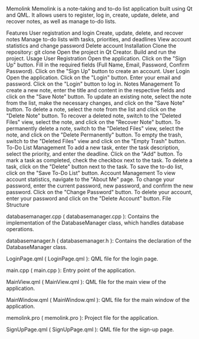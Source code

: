 Memolink
Memolink is a note-taking and to-do list application built using Qt and QML. It allows users to register, log in, create, update, delete, and recover notes, as well as manage to-do lists.

Features
User registration and login
Create, update, delete, and recover notes
Manage to-do lists with tasks, priorities, and deadlines
View account statistics and change password
Delete account
Installation
Clone the repository:
git clone <repository-url>
Open the project in Qt Creator.
Build and run the project.
Usage
User Registration
Open the application.
Click on the "Sign Up" button.
Fill in the required fields (Full Name, Email, Password, Confirm Password).
Click on the "Sign Up" button to create an account.
User Login
Open the application.
Click on the "Login" button.
Enter your email and password.
Click on the "Login" button to log in.
Notes Management
To create a new note, enter the title and content in the respective fields and click on the "Save Note" button.
To update an existing note, select the note from the list, make the necessary changes, and click on the "Save Note" button.
To delete a note, select the note from the list and click on the "Delete Note" button.
To recover a deleted note, switch to the "Deleted Files" view, select the note, and click on the "Recover Note" button.
To permanently delete a note, switch to the "Deleted Files" view, select the note, and click on the "Delete Permanently" button.
To empty the trash, switch to the "Deleted Files" view and click on the "Empty Trash" button.
To-Do List Management
To add a new task, enter the task description, select the priority, and enter the deadline. Click on the "Add" button.
To mark a task as completed, check the checkbox next to the task.
To delete a task, click on the "Delete" button next to the task.
To save the to-do list, click on the "Save To-Do List" button.
Account Management
To view account statistics, navigate to the "About Me" page.
To change your password, enter the current password, new password, and confirm the new password. Click on the "Change Password" button.
To delete your account, enter your password and click on the "Delete Account" button.
File Structure

databasemanager.cpp
 (
databasemanager.cpp
): Contains the implementation of the DatabaseManager class, which handles database operations.

databasemanager.h
 (
databasemanager.h
): Contains the declaration of the DatabaseManager class.

LoginPage.qml
 (
LoginPage.qml
): QML file for the login page.

main.cpp
 (
main.cpp
): Entry point of the application.

MainView.qml
 (
MainView.qml
): QML file for the main view of the application.

MainWindow.qml
 (
MainWindow.qml
): QML file for the main window of the application.

memolink.pro
 (
memolink.pro
): Project file for the application.

SignUpPage.qml
 (
SignUpPage.qml
): QML file for the sign-up page.
